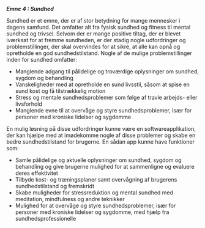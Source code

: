 **_Emne 4 : Sundhed_**

Sundhed er et emne, der er af stor betydning for mange mennesker i dagens samfund. Det omfatter alt fra fysisk sundhed og fitness til mental sundhed og trivsel. Selvom der er mange positive tiltag, der er blevet iværksat for at fremme sundheden, er der stadig nogle udfordringer og problemstillinger, der skal overvindes for at sikre, at alle kan opnå og opretholde en god sundhedstilstand.
Nogle af de mulige problemstillinger inden for sundhed omfatter:

- Manglende adgang til pålidelige og troværdige oplysninger om sundhed, sygdom og behandling
- Vanskeligheder med at opretholde en sund livsstil, såsom at spise en sund kost og få tilstrækkelig motion
- Stress og mentale sundhedsproblemer som følge af travle arbejds- eller livsforhold
- Manglende evne til at overvåge og styre sundhedsproblemer, især for personer med kroniske lidelser og sygdomme

En mulig løsning på disse udfordringer kunne være en softwareapplikation, der kan hjælpe med at imødekomme nogle af disse problemer og skabe en bedre sundhedstilstand for brugerne. En sådan app kunne have funktioner som:

- Samle pålidelige og aktuelle oplysninger om sundhed, sygdom og behandling og give brugerne mulighed for at sammenligne og evaluere deres effektivitet
- Tilbyde kost- og træningsplaner samt overvågning af brugerens sundhedstilstand og fremskridt
- Skabe muligheder for stressreduktion og mental sundhed med meditation, mindfulness og andre teknikker
- Mulighed for at overvåge og styre sundhedsproblemer, især for personer med kroniske lidelser og sygdomme, med hjælp fra sundhedsprofessionelle
